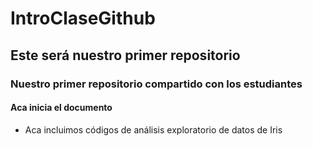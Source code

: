 # IntroClaseGithub
## Este será nuestro primer repositorio
### Nuestro primer repositorio compartido con los estudiantes
#### Aca inicia el documento

* Aca incluimos códigos de análisis exploratorio de datos de Iris
